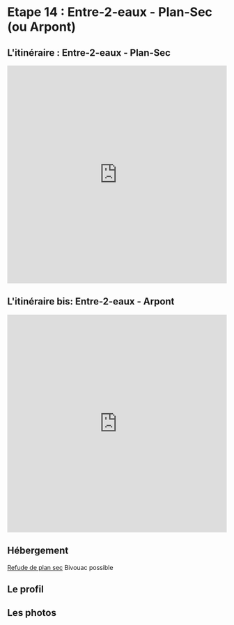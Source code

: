 # Etape 14 : Entre-2-eaux - Plan-Sec (ou Arpont)

## L'itinéraire : Entre-2-eaux - Plan-Sec

<iframe src="https://gpx.studio/?state=%7B%22ids%22:%5B%2211fwlVkXN0HZRAXOMYXhxKkP8NpHuTrUP%22%5D%7D&embed&distance" width="100%" height="500" frameborder="0" allowfullscreen><p><a href="https://gpx.studio/?state=%7B%22ids%22:%5B%2211fwlVkXN0HZRAXOMYXhxKkP8NpHuTrUP%22%5D%7D"></a></p></iframe>

## L'itinéraire bis: Entre-2-eaux - Arpont

<iframe src="https://gpx.studio/?state=%7B%22ids%22:%5B%221HPQgn16K5Uiwj-dOwykagWHNkuovHVqQ%22%5D%7D&embed&distance" width="100%" height="500" frameborder="0" allowfullscreen><p><a href="https://gpx.studio/?state=%7B%22ids%22:%5B%221HPQgn16K5Uiwj-dOwykagWHNkuovHVqQ%22%5D%7D"></a></p></iframe>


## Hébergement
[Refude de plan sec](https://www.refuges-vanoise.com/fiche-hebergement-plan-sec-tour-des-glaciers-de-la-vanoise-vanoise-1v05a3s518nq.html)
Bivouac possible

## Le profil

## Les photos
